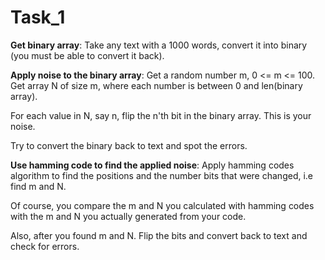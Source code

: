 # Task_1

**Get binary array**: Take any text with a 1000 words, convert it into binary (you must be able to convert it back).

**Apply noise to the binary array**: Get a random number m, 0 <= m <= 100. Get array N of size m, where each number is between 0 and len(binary array).

For each value in N, say n, flip the n'th bit in the binary array. This is your noise.

Try to convert the binary back to text and spot the errors.

**Use hamming code to find the applied noise**: Apply hamming codes algorithm to find the positions and the number bits that were changed, i.e find m and N.

Of course, you compare the m and N you calculated with hamming codes with the m and N you actually generated from your code. 

Also, after you found m and N. Flip the bits and convert back to text and check for errors.

